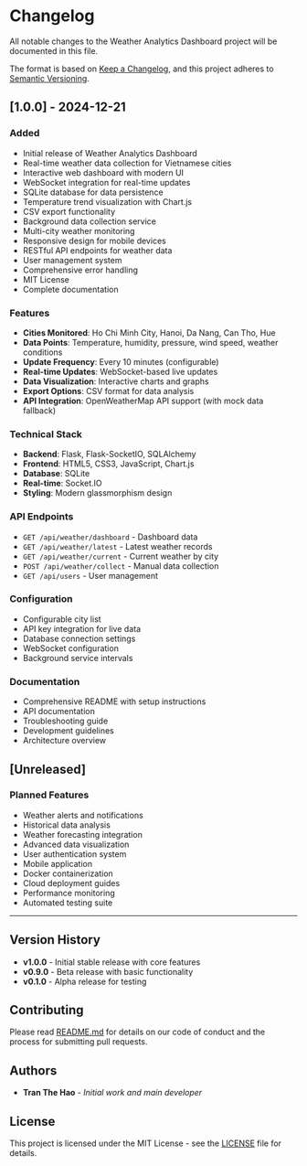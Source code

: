 # Changelog

All notable changes to the Weather Analytics Dashboard project will be documented in this file.

The format is based on [Keep a Changelog](https://keepachangelog.com/en/1.0.0/),
and this project adheres to [Semantic Versioning](https://semver.org/spec/v2.0.0.html).

## [1.0.0] - 2024-12-21

### Added
- Initial release of Weather Analytics Dashboard
- Real-time weather data collection for Vietnamese cities
- Interactive web dashboard with modern UI
- WebSocket integration for real-time updates
- SQLite database for data persistence
- Temperature trend visualization with Chart.js
- CSV export functionality
- Background data collection service
- Multi-city weather monitoring
- Responsive design for mobile devices
- RESTful API endpoints for weather data
- User management system
- Comprehensive error handling
- MIT License
- Complete documentation

### Features
- **Cities Monitored**: Ho Chi Minh City, Hanoi, Da Nang, Can Tho, Hue
- **Data Points**: Temperature, humidity, pressure, wind speed, weather conditions
- **Update Frequency**: Every 10 minutes (configurable)
- **Real-time Updates**: WebSocket-based live updates
- **Data Visualization**: Interactive charts and graphs
- **Export Options**: CSV format for data analysis
- **API Integration**: OpenWeatherMap API support (with mock data fallback)

### Technical Stack
- **Backend**: Flask, Flask-SocketIO, SQLAlchemy
- **Frontend**: HTML5, CSS3, JavaScript, Chart.js
- **Database**: SQLite
- **Real-time**: Socket.IO
- **Styling**: Modern glassmorphism design

### API Endpoints
- `GET /api/weather/dashboard` - Dashboard data
- `GET /api/weather/latest` - Latest weather records
- `GET /api/weather/current` - Current weather by city
- `POST /api/weather/collect` - Manual data collection
- `GET /api/users` - User management

### Configuration
- Configurable city list
- API key integration for live data
- Database connection settings
- WebSocket configuration
- Background service intervals

### Documentation
- Comprehensive README with setup instructions
- API documentation
- Troubleshooting guide
- Development guidelines
- Architecture overview

## [Unreleased]

### Planned Features
- Weather alerts and notifications
- Historical data analysis
- Weather forecasting integration
- Advanced data visualization
- User authentication system
- Mobile application
- Docker containerization
- Cloud deployment guides
- Performance monitoring
- Automated testing suite

---

## Version History

- **v1.0.0** - Initial stable release with core features
- **v0.9.0** - Beta release with basic functionality
- **v0.1.0** - Alpha release for testing

## Contributing

Please read [README.md](README.md) for details on our code of conduct and the process for submitting pull requests.

## Authors

- **Tran The Hao** - *Initial work and main developer*

## License

This project is licensed under the MIT License - see the [LICENSE](LICENSE) file for details.